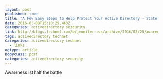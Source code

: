 ```yaml
---
layout: post
published: true
title: "A Few Easy Steps to Help Protect Your Active Directory - State of Multiplicity - Site Home - TechNet Blogs"
date: 2016-05-08T15:10:29.463Z
categories: activedirectory se3curity
link: http://blogs.technet.com/b/jenniferross/archive/2016/03/25/awareness-is-half-the-battle.aspx?utm_content=buffer8c4bb&utm_medium=social&utm_source=twitter.com&utm_campaign=buffer
tags: activedirectory technet
Categories: activedirectory technet
  - links
ogtype: article
bodyclass: post
categories: activedirectory security
---
```

Awareness ist half the battle
